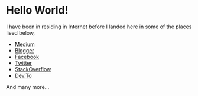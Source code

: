 # Hello World!
I have been in residing in Internet before I landed here in some of the places lised below,

* [Medium](https://medium.com/@bitsmonkey)
* [Blogger](https://bitsmonkey.blogspot.com/)
* [Facebook](https://www.facebook.com/karjunshetty)
* [Twitter](https://twitter.com/UnRealNerd)
* [StackOverflow](https://stackoverflow.com/users/713149/bitsmonkey)
* [Dev.To](https://dev.to/bitsmonkey)

And many more...